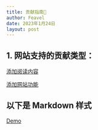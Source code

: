 ```yaml
---
title: 贡献指南🧭
author: Feavel
date: 2023年1月24日
layout: post
---
```


## 1. 网站支持的贡献类型：

[添加阅读内容](/community/guide/contribute/page-content)

[添加网站功能](/community/)

## 以下是 Markdown 样式

<a href="/community/guide/markdownDemo" class="link link-accent">Demo</a>
